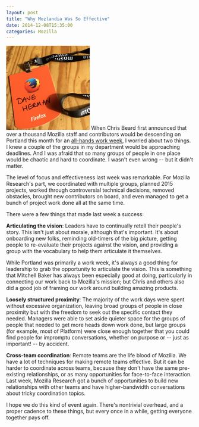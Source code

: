 ```yaml
---
layout: post
title: "Why Mozlandia Was So Effective"
date: 2014-12-08T15:35:00
categories: Mozilla
---
```


<img class="right" style="width: 225px; height: 226px;" src="/assets/mozlanyardia.jpg" /> When Chris Beard first announced that over a thousand Mozilla staff and contributors would be descending on Portland this month for an [all-hands work week](https://twitter.com/search?q=%23mozlandia), I worried about two things. I knew a couple of the groups in my department would be approaching deadlines. And I was afraid that so many groups of people in one place would be chaotic and hard to coordinate. I wasn't even wrong -- but it didn't matter.

<!--more-->

The level of focus and effectiveness last week was remarkable. For Mozilla Research's part, we coordinated with multiple groups, planned 2015 projects, worked through controversial technical decisions, removed obstacles, brought new contributors on board, and even managed to get a bunch of project work done all at the same time.

There were a few things that made last week a success:

**Articulating the vision**: Leaders have to continually retell their people's story. This isn't just about morale, although that's important. It's about onboarding new folks, reminding old-timers of the big picture, getting people to re-evaluate their projects against the vision, and providing a group with the vocabulary to help them articulate it themselves.

While Portland was primarily a work week, it's always a good thing for leadership to grab the opportunity to articulate the vision. This is something that Mitchell Baker has always been especially good at doing, particularly in connecting our work back to Mozilla's mission; but Chris and others also did a good job of framing our work around building amazing products.

**Loosely structured proximity**: The majority of the work days were spent without excessive organization, leaving broad groups of people in close proximity but with the freedom to seek out the specific contact they needed. Managers were able to set aside quieter space for the groups of people that needed to get more heads down work done, but large groups (for example, most of Platform) were close enough together that you could find people for impromptu conversations, whether on purpose or -- just as important! -- by accident.

**Cross-team coordination**: Remote teams are the life blood of Mozilla. We have a lot of techniques for making remote teams effective. But it can be harder to coordinate across teams, because they don't have the same pre-existing relationships, or as many opportunities for face-to-face interaction. Last week, Mozilla Research got a bunch of opportunities to build new relationships with other teams and have higher-bandwidth conversations about tricky coordination topics.

I hope we do this kind of event again. There's nontrivial overhead, and a proper cadence to these things, but every once in a while, getting everyone together pays off.
